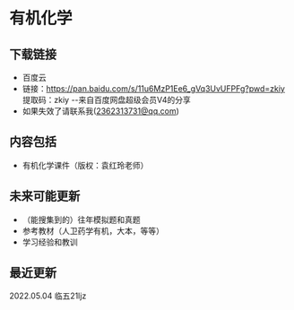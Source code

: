 # 有机化学

## 下载链接

- 百度云
- 链接：https://pan.baidu.com/s/11u6MzP1Ee6_gVq3UvUFPFg?pwd=zkiy 
  提取码：zkiy 
  --来自百度网盘超级会员V4的分享
- 如果失效了请联系我(2362313731@qq.com)

## 内容包括

- 有机化学课件（版权：袁红玲老师）

## 未来可能更新

- （能搜集到的）往年模拟题和真题
- 参考教材（人卫药学有机，大本，等等）
- 学习经验和教训

## 最近更新

2022.05.04 临五21ljz